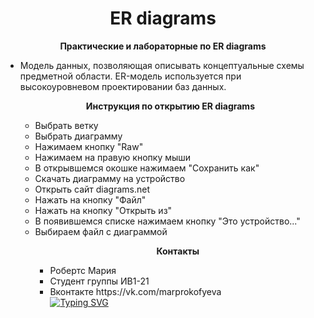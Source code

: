 <h1 align="center"> ER diagrams </h1>
<p align="center"><b>Практические и лабораторные по ER diagrams </b></p>
<ul>
<li>Модель данных, позволяющая описывать концептуальные схемы предметной области. ER-модель используется при высокоуровневом проектировании баз данных.</li>
<p align="center"><b>Инструкция по открытию ER diagrams</b></p>
<ul>
  <li> Выбрать ветку </li>
  <li> Выбрать диаграмму </li>
  <li> Нажимаем кнопку "Raw" </li>
  <li> Нажимаем на правую кнопку мыши </li>
  <li> В открывшемся окошке нажимаем "Сохранить как" </li>
  <li> Скачать диаграмму на устройство </li>
  <li> Открыть сайт diagrams.net </li>
  <li> Нажать на кнопку "Файл" </li>
  <li> Нажать на кнопку "Открыть из" </li>
  <li> В появившемся списке нажимаем кнопку "Это устройство..." </li>
  <li> Выбираем файл с диаграммой </li>
  <p align="center"><b>Контакты</b></p>
<ul>
<li> Робертс Мария </li>
<li> Студент группы ИВ1-21 </li>
<li> Вконтакте https://vk.com/marprokofyeva </li>
<a href="https://git.io/typing-svg"><img src="https://readme-typing-svg.demolab.com?font=Fira+Code&pause=1000&color=B824F7&center=%D0%BB%D0%BE%D0%B6%D1%8C&vCenter=%D0%BB%D0%BE%D0%B6%D1%8C&width=435&lines=%D0%A1%D0%BF%D0%B0%D1%81%D0%B8%D0%B1%D0%BE+%D0%B7%D0%B0+%D0%B2%D0%BD%D0%B8%D0%BC%D0%B0%D0%BD%D0%B8%D0%B5!+" alt="Typing SVG" /></a>
